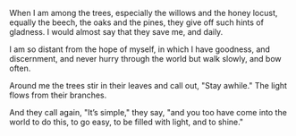 When I am among the trees, 
especially the willows and the honey locust,
equally the beech, the oaks and the pines,
they give off such hints of gladness.
I would almost say that they save me, and daily.

I am so distant from the hope of myself,
in which I have goodness, and discernment,
and never hurry through the world
 but walk slowly, and bow often.

Around me the trees stir in their leaves
and call out, "Stay awhile."
The light flows from their branches.

And they call again, "It’s simple," they say,
"and you too have come
into the world to do this, to go easy, to be filled
with light, and to shine."